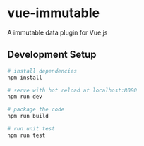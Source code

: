 # vue-immutable
A immutable data plugin for Vue.js

## Development Setup

``` bash
# install dependencies
npm install

# serve with hot reload at localhost:8080
npm run dev

# package the code
npm run build

# run unit test
npm run test
```
